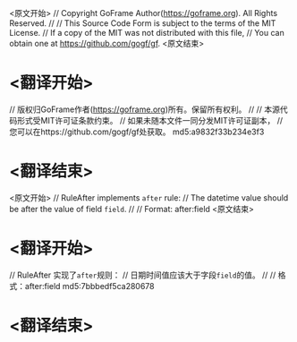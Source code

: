 
<原文开始>
// Copyright GoFrame Author(https://goframe.org). All Rights Reserved.
//
// This Source Code Form is subject to the terms of the MIT License.
// If a copy of the MIT was not distributed with this file,
// You can obtain one at https://github.com/gogf/gf.
<原文结束>

# <翻译开始>
// 版权归GoFrame作者(https://goframe.org)所有。保留所有权利。
//
// 本源代码形式受MIT许可证条款约束。
// 如果未随本文件一同分发MIT许可证副本，
// 您可以在https://github.com/gogf/gf处获取。 md5:a9832f33b234e3f3
# <翻译结束>


<原文开始>
// RuleAfter implements `after` rule:
// The datetime value should be after the value of field `field`.
//
// Format: after:field
<原文结束>

# <翻译开始>
// RuleAfter 实现了`after`规则：
// 日期时间值应该大于字段`field`的值。
//
// 格式：after:field md5:7bbbedf5ca280678
# <翻译结束>


